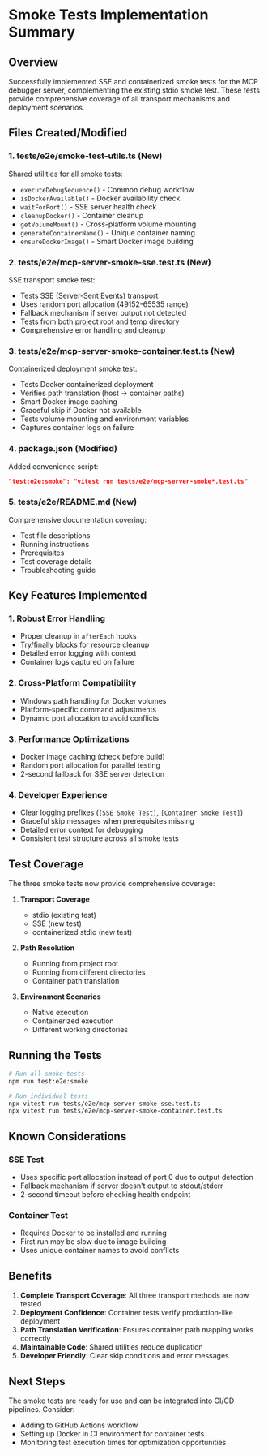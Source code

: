 # Smoke Tests Implementation Summary

## Overview
Successfully implemented SSE and containerized smoke tests for the MCP debugger server, complementing the existing stdio smoke test. These tests provide comprehensive coverage of all transport mechanisms and deployment scenarios.

## Files Created/Modified

### 1. **tests/e2e/smoke-test-utils.ts** (New)
Shared utilities for all smoke tests:
- `executeDebugSequence()` - Common debug workflow
- `isDockerAvailable()` - Docker availability check
- `waitForPort()` - SSE server health check
- `cleanupDocker()` - Container cleanup
- `getVolumeMount()` - Cross-platform volume mounting
- `generateContainerName()` - Unique container naming
- `ensureDockerImage()` - Smart Docker image building

### 2. **tests/e2e/mcp-server-smoke-sse.test.ts** (New)
SSE transport smoke test:
- Tests SSE (Server-Sent Events) transport
- Uses random port allocation (49152-65535 range)
- Fallback mechanism if server output not detected
- Tests from both project root and temp directory
- Comprehensive error handling and cleanup

### 3. **tests/e2e/mcp-server-smoke-container.test.ts** (New)
Containerized deployment smoke test:
- Tests Docker containerized deployment
- Verifies path translation (host → container paths)
- Smart Docker image caching
- Graceful skip if Docker not available
- Tests volume mounting and environment variables
- Captures container logs on failure

### 4. **package.json** (Modified)
Added convenience script:
```json
"test:e2e:smoke": "vitest run tests/e2e/mcp-server-smoke*.test.ts"
```

### 5. **tests/e2e/README.md** (New)
Comprehensive documentation covering:
- Test file descriptions
- Running instructions
- Prerequisites
- Test coverage details
- Troubleshooting guide

## Key Features Implemented

### 1. **Robust Error Handling**
- Proper cleanup in `afterEach` hooks
- Try/finally blocks for resource cleanup
- Detailed error logging with context
- Container logs captured on failure

### 2. **Cross-Platform Compatibility**
- Windows path handling for Docker volumes
- Platform-specific command adjustments
- Dynamic port allocation to avoid conflicts

### 3. **Performance Optimizations**
- Docker image caching (check before build)
- Random port allocation for parallel testing
- 2-second fallback for SSE server detection

### 4. **Developer Experience**
- Clear logging prefixes (`[SSE Smoke Test]`, `[Container Smoke Test]`)
- Graceful skip messages when prerequisites missing
- Detailed error context for debugging
- Consistent test structure across all smoke tests

## Test Coverage

The three smoke tests now provide comprehensive coverage:

1. **Transport Coverage**
   - stdio (existing test)
   - SSE (new test)
   - containerized stdio (new test)

2. **Path Resolution**
   - Running from project root
   - Running from different directories
   - Container path translation

3. **Environment Scenarios**
   - Native execution
   - Containerized execution
   - Different working directories

## Running the Tests

```bash
# Run all smoke tests
npm run test:e2e:smoke

# Run individual tests
npx vitest run tests/e2e/mcp-server-smoke-sse.test.ts
npx vitest run tests/e2e/mcp-server-smoke-container.test.ts
```

## Known Considerations

### SSE Test
- Uses specific port allocation instead of port 0 due to output detection
- Fallback mechanism if server doesn't output to stdout/stderr
- 2-second timeout before checking health endpoint

### Container Test
- Requires Docker to be installed and running
- First run may be slow due to image building
- Uses unique container names to avoid conflicts

## Benefits

1. **Complete Transport Coverage**: All three transport methods are now tested
2. **Deployment Confidence**: Container tests verify production-like deployment
3. **Path Translation Verification**: Ensures container path mapping works correctly
4. **Maintainable Code**: Shared utilities reduce duplication
5. **Developer Friendly**: Clear skip conditions and error messages

## Next Steps

The smoke tests are ready for use and can be integrated into CI/CD pipelines. Consider:
- Adding to GitHub Actions workflow
- Setting up Docker in CI environment for container tests
- Monitoring test execution times for optimization opportunities
